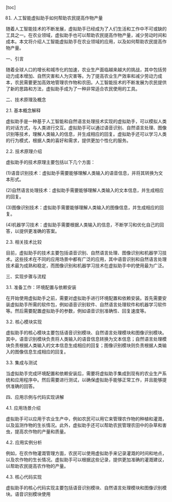 
[toc]                    
                
                
81. 人工智能虚拟助手如何帮助农民提高作物产量

随着人工智能技术的不断发展，虚拟助手已经成为了人们生活和工作中不可或缺的工具之一。在农业领域，虚拟助手也可以帮助农民提高作物产量，减少劳动时间和成本。本文将介绍人工智能虚拟助手在农业领域的应用，以及如何帮助农民提高作物产量。

一、引言

随着全球人口的增长和城市化的加速，农业生产面临越来越大的挑战，其中包括劳动力成本增加、自然灾害和人为灾害等。为了提高农业生产效率和减少劳动力成本，农民需要更加高效地管理农作物和农田。人工智能技术的不断发展为农民提供了新的思路和方法，虚拟助手成为了一种非常适合农民使用的工具。

二、技术原理及概念

2.1. 基本概念解释

虚拟助手是一种基于人工智能和自然语言处理技术实现的虚拟助手，可以模拟人类的对话方式，与人类进行交互。虚拟助手可以通过语音识别、自然语言处理、图像识别等技术，理解人类输入的信息，并生成相应的回复。虚拟助手还可以学习人类的行为模式，根据人类的喜好和需求，提供更加个性化的服务。

2.2. 技术原理介绍

虚拟助手的技术原理主要包括以下几个方面：

(1)语音识别技术：虚拟助手需要能够理解人类输入的语音信息，并将其转换为文本形式。

(2)自然语言处理技术：虚拟助手需要能够理解人类输入的文本信息，并生成相应的回复。

(3)图像识别技术：虚拟助手需要能够理解人类输入的图像信息，并生成相应的回复。

(4)机器学习技术：虚拟助手需要根据人类输入的信息，不断学习和优化自己的回答，以提供更准确的答案。

2.3. 相关技术比较

目前，虚拟助手的技术主要包括语音识别、自然语言处理、图像识别和机器学习技术。这些技术在不同的应用场景中都有广泛的应用，其中语音识别和自然语言处理技术最为成熟和稳定，而图像识别和机器学习技术在虚拟助手中的使用最为广泛。

三、实现步骤与流程

3.1. 准备工作：环境配置与依赖安装

在开始使用虚拟助手之前，需要对虚拟助手进行环境配置和依赖安装。首先需要安装虚拟助手所需的软件包，例如语音识别软件、自然语言处理软件和机器学习软件等。然后需要配置虚拟助手的参数，例如语音识别准确性、回复速度等。

3.2. 核心模块实现

虚拟助手的核心模块主要包括语音识别模块、自然语言处理模块和图像识别模块。其中，语音识别模块负责将人类输入的语音信息转换为文本信息；自然语言处理模块负责根据人类输入的文本信息生成相应的回复；图像识别模块则负责根据人类输入的图像信息生成相应的回复。

3.3. 集成与测试

当虚拟助手完成环境配置和依赖安装后，需要将虚拟助手集成到现有的农业生产系统和应用程序中。然后需要进行测试，以确保虚拟助手能够正常工作，并且能够提供准确的回答。

四、应用示例与代码实现讲解

4.1. 应用场景介绍

虚拟助手可以应用于农业生产中，例如农民可以用它来管理农作物的种植和灌溉，以及监测作物的生长情况。此外，虚拟助手还可以帮助农民管理农田中的杂草和害虫，提高农作物的产量和质量。

4.2. 应用实例分析

例如，在农作物灌溉管理方面，农民可以使用虚拟助手来记录灌溉的时间和地点，以及农作物的生长情况。虚拟助手可以根据这些记录，提供更加准确的灌溉建议，以帮助农民提高农作物的产量。

4.3. 核心代码实现

虚拟助手的核心代码实现主要包括语音识别模块、自然语言处理模块和图像识别模块。语音识别模块使用

